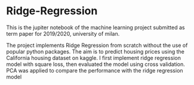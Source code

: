 # Ridge-Regression
This is the jupiter notebook of the machine learning project submitted as term paper for 2019/2020, university of milan.

The project implements Ridge Regression from scratch without the use of popular python packages.
The aim is to predict housing prices using the California housing dataset on kaggle. I first implement ridge regression model with square loss, then evaluated the model using cross validation. PCA was applied to compare the performance with the ridge regression model
